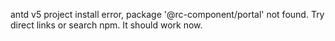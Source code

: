 antd v5 project install error, package '@rc-component/portal' not found. Try direct links or search npm. It should work now.
